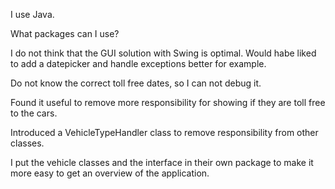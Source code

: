 I use Java.

What packages can I use?

I do not think that the GUI solution with Swing is optimal. Would habe liked to add a datepicker and handle exceptions better for example.

Do not know the correct toll free dates, so I can not debug it.

Found it useful to remove more responsibility for showing if they are toll free to the cars.

Introduced a VehicleTypeHandler class to remove responsibility from other classes.

I put the vehicle classes and the interface in their own package to make it more easy to get an overview of the application. 